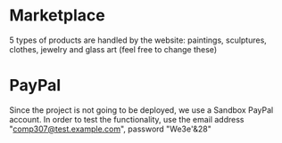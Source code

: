 # Marketplace

5 types of products are handled by the website: paintings, sculptures, clothes, jewelry and glass art (feel free to change these)

# PayPal

Since the project is not going to be deployed, we use a Sandbox PayPal account. In order to test the functionality,
use the email address "comp307@test.example.com", password "We3e'&28"